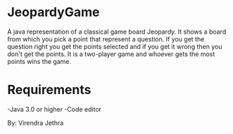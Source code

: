 # JeopardyGame
A java representation of a classical game board Jeopardy. It shows a board from which you pick a point that represent a question. If you get the question right you get the points selected and if you get it wrong then you don't get the points. It is a two-player game and whoever gets the most points wins the game.


# Requirements
-Java 3.0 or higher
-Code editor

By: Virendra Jethra
